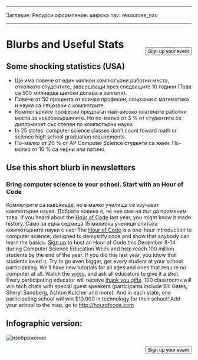 * * *

Заглавие: Ресурси оформление: широка nav: resources_nav

* * *

[<button style="float: right; margin-top: 50px">Sign up your event</button>](/#join)

# Blurbs and Useful Stats

## Some shocking statistics (USA)

  * Ще има повече от един милион компютърни работни места, отколкото студентите, завършващи през следващите 10 години (Това са 500 милиарда щатски долара в заплати).
  * Повече от 50 процента от всички професии, свързани с математика и наука са свързани с компютрите. 
  * Компютърните професии предлагат най-високо платените работни места за новозавършилите. Но по-малко от 3 % от студентите се дипломират със степен по компютърни науки.
  * In 25 states, computer science classes don’t count toward math or science high school graduation requirements. 
  * По-малко от 20 % от AP Computer Science студенти са жени. По-малко от 10 % са черни или латино.

## Use this short blurb in newsletters

### Bring computer science to your school. Start with an Hour of Code

Компютрите са навсякъде, но в малко училища се изучават компютърни науки. Добрата новина е, че ние сме на път да променим това. If you heard about the [Hour of Code](<%= hoc_uri('/') %>) last year, you might know it made history. Само за една седмица 15 милиона ученици опитаха компютърните науки с нас! The [Hour of Code](<%= hoc_uri('/') %>) is a one-hour introduction to computer science, designed to demystify code and show that anybody can learn the basics. [Sign up](<%= hoc_uri('/') %>) to host an Hour of Code this December 8-14 during Computer Science Education Week and help reach 100 million students by the end of the year. If you did this last year, you know that students loved it. Try to go even bigger, get every student at your school participating. We’ll have new tutorials for all ages and ones that require no computer at all. Watch the [video](<%= hoc_uri('/') %>), and ask all educators to give it a shot. Every participating educator will receive [thank you gifts](<%= hoc_uri('/us/prizes') %>). 100 classrooms will win tech chats with special guest speakers (participants include Bill Gates, Sheryl Sandberg, Ashton Kutcher and more). And in each state, one participating school will win $10,000 in technology for their school! Add your school to the map, go to <http://hourofcode.com>

## Infographic version:

![изображение](http://code.org/images/fit-8000/Code.org_infographic.png)

<a style="display: block" href="/#join"><button style="float: right;">Sign up your event</button></a>